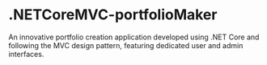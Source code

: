 # .NETCoreMVC-portfolioMaker
An innovative portfolio creation application developed using .NET Core and following the MVC design pattern, featuring dedicated user and admin interfaces.
